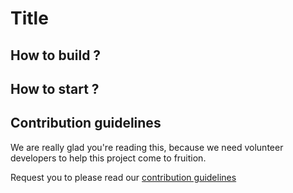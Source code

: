 # Title

<!-- 
this project was generated with https://github.com/devs-from-matrix/basic-template-repository. 
-->

## How to build ?

<!-- mention the steps for building this project -->

## How to start ?

<!-- mention the steps for starting or serving this project -->

## Contribution guidelines

We are really glad you're reading this, because we need volunteer developers to help this project come to fruition.

Request you to please read our [contribution guidelines](.github/CONTRIBUTING.md)
